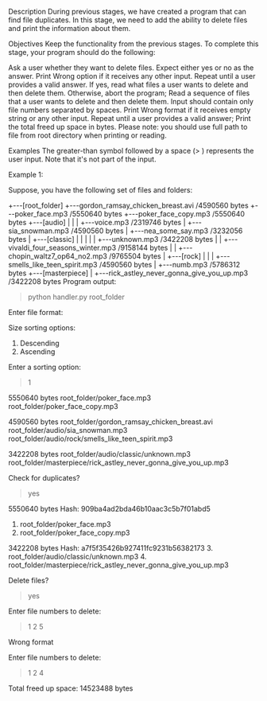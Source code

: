 Description
During previous stages, we have created a program that can find file duplicates. In this stage, we need to add the ability to delete files and print the information about them.

Objectives
Keep the functionality from the previous stages. To complete this stage, your program should do the following:

Ask a user whether they want to delete files. Expect either yes or no as the answer. Print Wrong option if it receives any other input. Repeat until a user provides a valid answer. If yes, read what files a user wants to delete and then delete them. Otherwise, abort the program;
Read a sequence of files that a user wants to delete and then delete them. Input should contain only file numbers separated by spaces. Print Wrong format if it receives empty string or any other input. Repeat until a user provides a valid answer;
Print the total freed up space in bytes.
Please note: you should use full path to file from root directory when printing or reading.

Examples
The greater-than symbol followed by a space (> ) represents the user input. Note that it's not part of the input.

Example 1:

Suppose, you have the following set of files and folders:

+---[root_folder]
    +---gordon_ramsay_chicken_breast.avi /4590560 bytes
    +---poker_face.mp3 /5550640 bytes
    +---poker_face_copy.mp3 /5550640 bytes
    +---[audio]
    |   |
    |   +---voice.mp3 /2319746 bytes
    |   +---sia_snowman.mp3 /4590560 bytes
    |   +---nea_some_say.mp3 /3232056 bytes
    |   +---[classic]
    |   |   |
    |   |   +---unknown.mp3 /3422208 bytes
    |   |   +---vivaldi_four_seasons_winter.mp3 /9158144 bytes
    |   |   +---chopin_waltz7_op64_no2.mp3 /9765504 bytes
    |   +---[rock]
    |       |
    |       +---smells_like_teen_spirit.mp3 /4590560 bytes
    |       +---numb.mp3 /5786312 bytes
    +---[masterpiece]
        |
        +---rick_astley_never_gonna_give_you_up.mp3 /3422208 bytes
Program output:

> python handler.py root_folder

Enter file format:
>

Size sorting options:
1. Descending
2. Ascending

Enter a sorting option:
> 1

5550640 bytes
root_folder/poker_face.mp3
root_folder/poker_face_copy.mp3

4590560 bytes
root_folder/gordon_ramsay_chicken_breast.avi
root_folder/audio/sia_snowman.mp3
root_folder/audio/rock/smells_like_teen_spirit.mp3

3422208 bytes
root_folder/audio/classic/unknown.mp3
root_folder/masterpiece/rick_astley_never_gonna_give_you_up.mp3

Check for duplicates?
> yes

5550640 bytes
Hash: 909ba4ad2bda46b10aac3c5b7f01abd5
1. root_folder/poker_face.mp3
2. root_folder/poker_face_copy.mp3

3422208 bytes
Hash: a7f5f35426b927411fc9231b56382173
3. root_folder/audio/classic/unknown.mp3
4. root_folder/masterpiece/rick_astley_never_gonna_give_you_up.mp3

Delete files?
> yes

Enter file numbers to delete:
> 1 2 5

Wrong format

Enter file numbers to delete:
> 1 2 4

Total freed up space: 14523488 bytes
